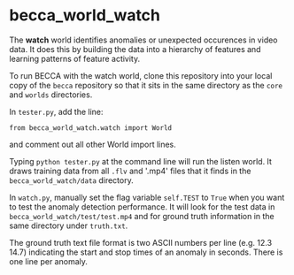 becca_world_watch
=================

The **watch** world identifies anomalies or unexpected occurences in video data. It does this by building the data into a hierarchy of features and learning patterns of feature activity. 

To run BECCA with the watch world, clone this repository into your local copy of the `becca` repository so that it sits in the same directory as the `core` and `worlds` directories.

In `tester.py`, add the line:
```
from becca_world_watch.watch import World
```
and comment out all other World import lines.

Typing `python tester.py` at the command line will run the listen world. It draws training data from all `.flv` and '.mp4' files that it finds in the `becca_world_watch/data` directory. 

In `watch.py`, manually set the flag variable `self.TEST` to `True` when you want to test the anomaly detection performance. It will look for the test data in `becca_world_watch/test/test.mp4` and for ground truth information in the same directory under `truth.txt`. 

The ground truth text file format is two ASCII numbers per line (e.g. 12.3 14.7) indicating the start and stop times of an anomaly in seconds. There is one line per anomaly.
